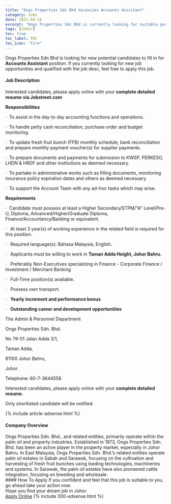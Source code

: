 ```yaml
---
title: "Ongs Properties Sdn Bhd Vacancies Accounts Assistant" 
category: Jobs 
date: 2021-04-18 
excerpt: "Ongs Properties Sdn Bhd is currently looking for suitable person to fill in the Accounts Assistant which based in Johor" 
tags: [Johor] 
toc: true 
toc_label: TOC 
toc_icon: "fire" 
--- 
```


<p>Ongs Properties Sdn Bhd is looking for new potential candidates to fill in for <b>Accounts Assistant</b> position. If you currently looking for new job opportunities and qualified with the job desc, feel free to apply this job.
</p><div><div><h4>Job Description</h4></div><div><div><span><div><p>Interested candidates, please apply online with your <strong>complete detailed resume via Jobstreet.com</strong></p><p><strong>Responsibilities</strong></p><p>&#183;&#160;&#160;To assist in the day-to day accounting functions and operations.</p><p>&#183;&#160;&#160;To handle petty cash reconciliation, purchase order and budget monitoring.</p><p>&#183;&#160;&#160;To update fresh fruit bunch (FFB) monthly schedule, bank reconciliation and prepare monthly payment voucher(s) for supplier payments.</p><p>&#183;&#160;&#160;To prepare documents and payments for submission to KWSP, PERKESO, LHDN &amp; HRDF and other institutions as deemed necessary.</p><p>&#183;&#160;&#160;To partake in administrative works such as filling documents, monitoring insurance policy expiration dates and others as deemed necessary.</p><p>&#183;&#160;&#160;To support the Account Team with any ad-hoc tasks which may arise.</p><p><strong>Requirements</strong></p><p><span>&#183;&#160;&#160;Candidate must possess at least a Higher Secondary/STPM/"A" Level/Pre-U, Diploma, Advanced/Higher/Graduate Diploma, Finance/Accountancy/Banking or equivalent.</span></p><p><span>&#183;&#160;&#160;&#160;At least 3 year(s) of working experience in the related field is required for this position.</span></p><p><span>&#183;&#160;&#160;&#160;Required language(s): Bahasa Malaysia, English.</span></p><p><span>&#183;&#160;&#160;&#160;Applicants must be willing to work in&#160;</span><strong>Taman Adda Height, Johor Bahru.</strong></p><p><span>&#183;&#160;&#160;&#160;Preferably Non-Executives specializing in Finance - Corporate Finance / Investment / Merchant Banking</span></p><p><span>&#183;&#160;&#160;&#160;Full-Time position(s) available.</span></p><p><span>&#183;&#160;&#160;&#160;Possess own transport.</span></p><p><span>&#183;&#160;&#160;&#160;</span><strong>Yearly increment and performance bonus</strong></p><p><span>&#183;&#160;&#160;&#160;</span><strong>Outstanding career and development opportunities</strong></p><p>The Admin &amp; Personnel Department</p><p>Ongs Properties Sdn. Bhd.</p><p>No 79-01 Jalan Adda 3/1,</p><p>Taman Adda,</p><p>81100 Johor Bahru,</p><p>Johor.</p><p>Telephone: 60-7-3644558</p><p>Interested candidates, please apply online with your <strong>complete detailed resume.</strong></p><p>Only shortlisted candidate will be notified.</p></div></span></div></div></div> 
{% include article-adsense.html %} 
<div><div><h4>Company Overview</h4></div><div><div><span><div><div>Ongs Properties Sdn. Bhd., and related entities, primarily operate within the palm oil and property industries. Established in 1973, Ongs Properties Sdn. Bhd. has been an active player in the property market, especially in Johor Bahru. In East Malaysia, Ongs Properties Sdn. Bhd.&#8217;s related entities operate palm oil estates in Sabah and Sarawak, focusing on the cultivation and harvesting of fresh fruit bunches using leading technologies, machineries and systems. In Sarawak, the palm oil estates have also pioneered cattle integration, focusing on breeding and wholesale.</div></div></span></div></div></div> 
#### How To Apply 
If you confident and feel that this job is suitable to you, go ahead take your action now. <br/> 
Hope you find your dream job in Johor. <br/> 
<a href="https://www.jobstreet.com.my/en/job/accounts-assistant-4539429?jobId=jobstreet-my-job-4539429&" class="btn btn--info" target="_blank" rel="nofollow noopenner">Apply Online</a> 
{% include 300-adsense.html %} 